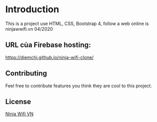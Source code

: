 
# Introduction

This is a project use HTML, CSS, Bootstrap 4, follow a web online is ninjawwifi.vn
04/2020

## URL của Firebase hosting:
https://diemchi.github.io/ninja-wifi-clone/

## Contributing
Feel free to contribute features you think they are cool to this project.

## License
[Ninja Wifi VN](https://ninjawifi.vn/)


